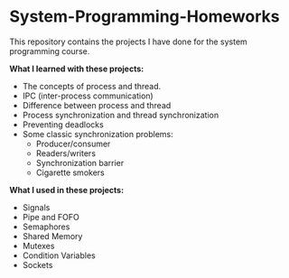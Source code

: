 # System-Programming-Homeworks

This repository contains the projects I have done for the system programming course.  
  
**What I learned with these projects:**
* The concepts of process and thread.
* IPC (inter-process communication)
* Difference between process and thread
* Process synchronization and thread synchronization
* Preventing deadlocks
* Some classic synchronization problems:
    * Producer/consumer
    * Readers/writers
    * Synchronization barrier
    * Cigarette smokers
  
  
**What I used in these projects:**
* Signals
* Pipe and FOFO
* Semaphores
* Shared Memory
* Mutexes
* Condition Variables
* Sockets
